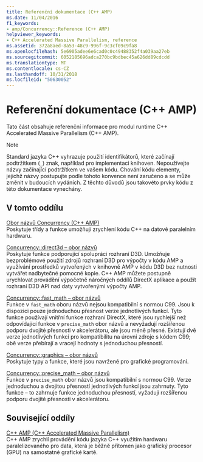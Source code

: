 ```yaml
---
title: Referenční dokumentace (C++ AMP)
ms.date: 11/04/2016
f1_keywords:
- amp/Concurrency::Reference (C++ AMP)
helpviewer_keywords:
- C++ Accelerated Massive Parallelism, reference
ms.assetid: 372a8aed-8a53-48c9-996f-9c3cf09c9fa8
ms.openlocfilehash: 5e6905adee6e6cad0c0c49488352f4a039aa27eb
ms.sourcegitcommit: 6052185696adca270bc9bdbec45a626dd89cdcdd
ms.translationtype: MT
ms.contentlocale: cs-CZ
ms.lasthandoff: 10/31/2018
ms.locfileid: "50630052"
---
```

# <a name="reference-c-amp"></a>Referenční dokumentace (C++ AMP)

Tato část obsahuje referenční informace pro modul runtime C++ Accelerated Massive Parallelism (C++ AMP).

> [!NOTE]
>  Standard jazyka C++ vyhrazuje použití identifikátorů, které začínají podtržítkem (`_`) znak, například pro implementaci knihoven. Nepoužívejte názvy začínající podtržítkem ve vašem kódu. Chování kódu elementy, jejichž názvy postupujte podle tohoto konvence není zaručeno a se může změnit v budoucích vydáních. Z těchto důvodů jsou takovéto prvky kódu z této dokumentace vynechány.

## <a name="in-this-section"></a>V tomto oddílu

[Obor názvů Concurrency (C++ AMP)](concurrency-namespace-cpp-amp.md)<br/>
Poskytuje třídy a funkce umožňují zrychlení kódu C++ na datově paralelním hardwaru.

[Concurrency::direct3d – obor názvů](concurrency-direct3d-namespace.md)<br/>
Poskytuje funkce podporující spolupráci rozhraní D3D. Umožňuje bezproblémové použití zdrojů rozhraní D3D pro výpočty v kódu AMP a využívání prostředků vytvořených v knihovně AMP v kódu D3D bez nutnosti vytvářet nadbytečné pomocné kopie. C++ AMP můžete postupně urychlovat provádění výpočetně náročných oddílů DirectX aplikace a použít rozhraní D3D API nad daty vytvořenými výpočty AMP.

[Concurrency::fast_math – obor názvů](concurrency-fast-math-namespace.md)<br/>
Funkce v `fast_math` oboru názvů nejsou kompatibilní s normou C99. Jsou k dispozici pouze jednoduchou přesnost verze jednotlivých funkcí. Tyto funkce používají vnitřní funkce rozhraní DirectX, které jsou rychlejší než odpovídající funkce v `precise_math` obor názvů a nevyžadují rozšířenou podporu dvojité přesnosti v akcelerátoru, ale jsou méně přesné. Existují dvě verze jednotlivých funkcí pro kompatibilitu na úrovni zdroje s kódem C99; obě verze přebírají a vracejí hodnoty s jednoduchou přesností.

[Concurrency::graphics – obor názvů](concurrency-graphics-namespace.md)<br/>
Poskytuje typy a funkce, které jsou navržené pro grafické programování.

[Concurrency::precise_math – obor názvů](concurrency-precise-math-namespace.md)<br/>
Funkce v `precise_math` obor názvů jsou kompatibilní s normou C99. Verze jednoduchou a dvojitou přesností jednotlivých funkcí jsou zahrnuty. Tyto funkce – to zahrnuje funkce jednoduchou přesností, vyžadují rozšířenou podporu dvojité přesnosti v akcelerátoru.

## <a name="related-sections"></a>Související oddíly

[C++ AMP (C++ Accelerated Massive Parallelism)](../../../parallel/amp/cpp-amp-cpp-accelerated-massive-parallelism.md)<br/>
C++ AMP zrychlí provádění kódu jazyka C++ využitím hardwaru paralelizovaného pro data, která je běžně přítomen jako grafický procesor (GPU) na samostatné grafické kartě.

